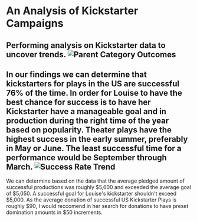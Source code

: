# An Analysis of Kickstarter Campaigns
Performing analysis on Kickstarter data to uncover trends.
![Parent Category Outcomes](Desktop/Classwork/Crowd_Funding_Analysis/Parent_Category_Outcomes.png)
---
In our findings we can determine that kickstarters for plays in the US are successful 76% of the time. In order for Louise to have the best chance for success is to have her Kickstarter have a manageable goal and in production during the right time of the year based on popularity.
Theater plays have the highest success in the early summer, preferably in May or June. The least successful time for a performance would be September through March.
![Success Rate Trend](Desktop/Classwork/Crowd_Funding_Analysis/Success_Rate_Trend.png)
---
We can determine based on the data that the average pledged amount of successful productions was roughly $5,600 and exceeded the average goal of $5,050. A successful goal for Louise's kickstarter shouldn't exceed $5,000. As the average donation of successful US Kickstarter Plays is roughly $90, I would reccomend in her search for donations to have preset domination amounts in $50 increments.
